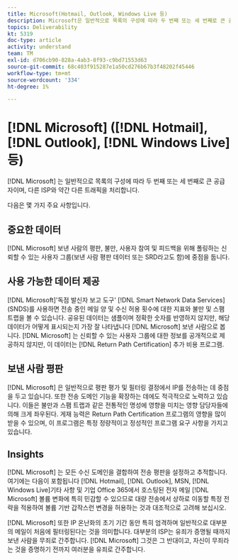 ```yaml
---
title: Microsoft(Hotmail, Outlook, Windows Live 등)
description: Microsoft은 일반적으로 목록의 구성에 따라 두 번째 또는 세 번째로 큰 공급자이며, 다른 ISP와 약간 다른 트래픽을 처리합니다.
topics: Deliverability
kt: 5319
doc-type: article
activity: understand
team: TM
exl-id: d706cb90-828a-4ab3-8f93-c9bd71553d63
source-git-commit: 68c403f915287e1a50cd276b67b3f48202f45446
workflow-type: tm+mt
source-wordcount: '334'
ht-degree: 1%

---
```


# [!DNL Microsoft] ([!DNL Hotmail], [!DNL Outlook], [!DNL Windows Live]등)

[!DNL Microsoft] 는 일반적으로 목록의 구성에 따라 두 번째 또는 세 번째로 큰 공급자이며, 다른 ISP와 약간 다른 트래픽을 처리합니다.

다음은 몇 가지 주요 사항입니다.

## 중요한 데이터

[!DNL Microsoft] 보낸 사람의 평판, 불만, 사용자 참여 및 피드백을 위해 폴링하는 신뢰할 수 있는 사용자 그룹(보낸 사람 평판 데이터 또는 SRD라고도 함)에 중점을 둡니다.

## 사용 가능한 데이터 제공

[!DNL Microsoft]&#39;독점 발신자 보고 도구&#39; [!DNL Smart Network Data Services] (SNDS)를 사용하면 전송 중인 메일 양 및 수신 허용 횟수에 대한 지표와 불만 및 스팸 트랩을 볼 수 있습니다. 공유된 데이터는 샘플이며 정확한 숫자를 반영하지 않지만, 해당 데이터가 어떻게 표시되는지 가장 잘 나타냅니다 [!DNL Microsoft] 보낸 사람으로 봅니다. [!DNL Microsoft] 는 신뢰할 수 있는 사용자 그룹에 대한 정보를 공개적으로 제공하지 않지만, 이 데이터는 [!DNL Return Path Certification] 추가 비용 프로그램.

## 보낸 사람 평판

[!DNL Microsoft] 은 일반적으로 평판 평가 및 필터링 결정에서 IP를 전송하는 데 중점을 두고 있습니다. 또한 전송 도메인 기능을 확장하는 데에도 적극적으로 노력하고 있습니다. 이들은 불만과 스팸 트랩과 같은 전통적인 명성에 영향을 미치는 영향 담당자들에 의해 크게 좌우된다. 게재 능력은 Return Path Certification 프로그램의 영향을 많이 받을 수 있으며, 이 프로그램은 특정 정량적이고 정성적인 프로그램 요구 사항을 가지고 있습니다.

## Insights

[!DNL Microsoft] 는 모든 수신 도메인을 결합하여 전송 평판을 설정하고 추적합니다. 여기에는 다음이 포함됩니다 [!DNL Hotmail], [!DNL Outlook], MSN, [!DNL Windows Live]기타 사항 및 기업 Office 365에서 호스팅된 전자 메일 [!DNL Microsoft] 볼륨 변화에 특히 민감할 수 있으므로 대량 전송에서 상하로 이동할 특정 전략을 적용하여 볼륨 기반 갑작스런 변경을 허용하는 것과 대조적으로 고려해 보십시오.

[!DNL Microsoft] 또한 IP 온난화의 초기 기간 동안 특히 엄격하며 일반적으로 대부분의 메일이 처음에 필터링된다는 것을 의미합니다. 대부분의 ISP는 유죄가 증명될 때까지 보낸 사람을 무죄로 간주합니다. [!DNL Microsoft] 그것은 그 반대이고, 자신이 무죄라는 것을 증명하기 전까지 여러분을 유죄로 간주합니다.
